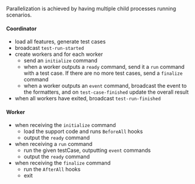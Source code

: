 Parallelization is achieved by having multiple child processes running scenarios.

#### Coordinator
- load all features, generate test cases
- broadcast `test-run-started`
- create workers and for each worker
  - send an `initialize` command
  - when a worker outputs a `ready` command, send it a `run` command with a test case. If there are no more test cases, send a `finalize` command
  - when a worker outputs an `event` command,
    broadcast the event to the formatters,
    and on `test-case-finished` update the overall result
- when all workers have exited, broadcast `test-run-finished`

#### Worker
- when receiving the `initialize` command
  - load the support code and runs `BeforeAll` hooks
  - output the `ready` command
- when receiving a `run` command
  - run the given testCase, outputting `event` commands
  - output the `ready` command
- when receiving the `finalize` command
  - run the `AfterAll` hooks
  - exit
